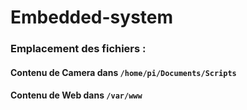 # Embedded-system
 
### Emplacement des fichiers :
#### Contenu de Camera dans ``/home/pi/Documents/Scripts``
#### Contenu de Web dans ``/var/www``
